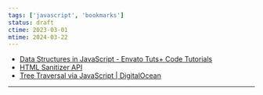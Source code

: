 ```yaml
---
tags: ['javascript', 'bookmarks']
status: draft
ctime: 2023-03-01
mtime: 2024-03-22
---
```


- [Data Structures in JavaScript - Envato Tuts+ Code Tutorials](https://code.tutsplus.com/series/data-structures-in-javascript--cms-772)
- [HTML Sanitizer API](https://wicg.github.io/sanitizer-api/)
- [Tree Traversal via JavaScript | DigitalOcean](https://www.digitalocean.com/community/tutorials/js-tree-traversal)

---

[^250-1]: arrays, linked lists, stacks, queues, trees, and graphs와 같은 다양한 데이터 구조와 이를 구현하는 방법
[^250-2]: XSS(교차 사이트 스크립팅) 공격을 방지하기 위해 HTML 콘텐츠를 삭제하기 위한 표준 API를 제안하는 WICG(Web Platform Incubator Community Group)의 사양 문서
[^250-3]: 깊이 우선 검색(DFS) 및 너비 우선 검색(BFS)과 같은 다양한 순회 알고리즘을 사용하여 트리 데이터 구조를 순회하는 방법